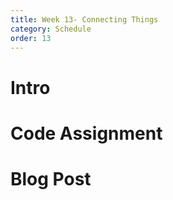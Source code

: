 ```yaml
---
title: Week 13- Connecting Things
category: Schedule
order: 13
---
```


# Intro

# Code Assignment

# Blog Post